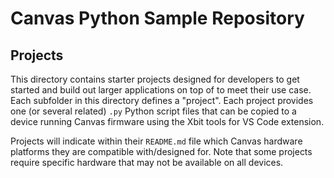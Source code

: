# Canvas Python Sample Repository
## Projects
This directory contains starter projects designed for developers to get started and build out larger applications on top of to meet their use case. Each subfolder in this directory defines a "project". Each project provides one (or several related) `.py` Python script files that can be copied to a device running Canvas firmware using the Xbit tools for VS Code extension.

Projects will indicate within their `README.md` file which Canvas hardware platforms they are compatible with/designed for. Note that some projects require specific hardware that may not be available on all devices.
